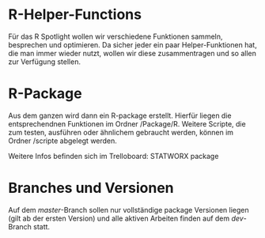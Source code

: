 # R-Helper-Functions
Für das R Spotlight wollen wir verschiedene Funktionen sammeln, besprechen und optimieren. Da sicher jeder ein paar Helper-Funktionen hat, die man immer wieder nutzt, wollen wir diese zusammentragen und so allen zur Verfügung stellen.


# R-Package
Aus dem ganzen wird dann ein R-package erstellt. Hierfür liegen die entsprechendnen Funktionen im Ordner /Package/R.
Weitere Scripte, die zum testen, ausführen oder ähnlichem gebraucht werden, können im Ordner /scripte abgelegt werden.

Weitere Infos befinden sich im Trelloboard: STATWORX package


# Branches und Versionen
Auf dem *master*-Branch sollen nur vollständige package Versionen liegen (gilt ab der ersten Version) und alle aktiven Arbeiten finden auf dem *dev*-Branch statt.



